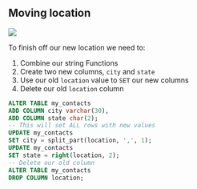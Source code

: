 ## Moving location

![](./img/moving-location.jpg)

To finish off our new location we need to:

1. Combine our string Functions
2. Create two new columns, `city` and `state`
3. Use our old `location` value to `SET` our new columns
4. Delete our old `location` column

```sql
ALTER TABLE my_contacts
ADD COLUMN city varchar(30),
ADD COLUMN state char(2);
-- This will set ALL rows with new values
UPDATE my_contacts
SET city = split_part(location, ',', 1);
UPDATE my_contacts
SET state = right(location, 2);
-- Delete our old column
ALTER TABLE my_contacts
DROP COLUMN location;
```
